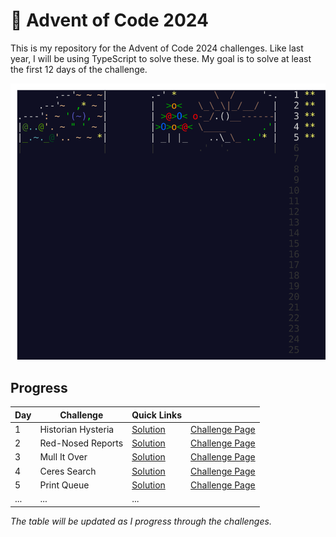 # 🎄 Advent of Code 2024

This is my repository for the Advent of Code 2024 challenges. Like last year, I will be using TypeScript to solve these. My goal is to solve at least the first 12 days of the challenge.

![AoC 2024](../../artworks/2024.svg)

## Progress

| Day | Challenge          | Quick Links                  |                                                       |
| --- | ------------------ | ---------------------------- | ----------------------------------------------------- |
| 1   | Historian Hysteria | [Solution](./01/solution.ts) | [Challenge Page](https://adventofcode.com/2024/day/1) |
| 2   | Red-Nosed Reports  | [Solution](./02/solution.ts) | [Challenge Page](https://adventofcode.com/2024/day/2) |
| 3   | Mull It Over       | [Solution](./03/solution.ts) | [Challenge Page](https://adventofcode.com/2024/day/3) |
| 4   | Ceres Search       | [Solution](./04/solution.ts) | [Challenge Page](https://adventofcode.com/2024/day/4) |
| 5   | Print Queue        | [Solution](./05/solution.ts) | [Challenge Page](https://adventofcode.com/2024/day/5) |
| ... | ...                | ...                          |                                                       |

_The table will be updated as I progress through the challenges._
